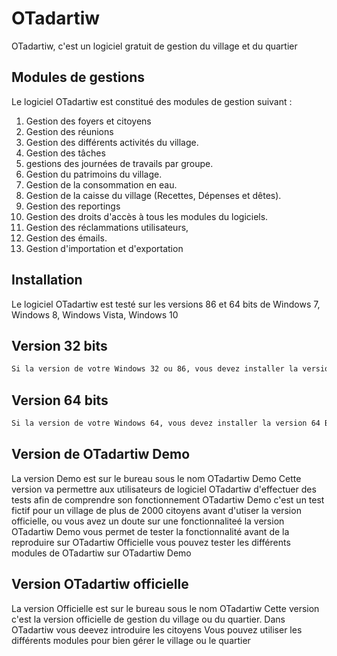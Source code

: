 # OTadartiw

OTadartiw, c'est un logiciel gratuit de gestion du village et du quartier

## Modules de gestions

Le logiciel OTadartiw est constitué des modules de gestion suivant :
1.	Gestion des foyers et citoyens
2.	Gestion des réunions
3.	Gestion des différents activités du village.
4.	Gestion des tâches
5.	gestions des journées de travails par groupe.
6.	Gestion du patrimoins du village.
7.	Gestion de la consommation en eau.
8.	Gestion de la caisse du village (Recettes, Dépenses et dêtes).
9.	Gestion des reportings
10.	Gestion des droits d'accès à tous les modules du logiciels.
11.	Gestion des réclammations utilisateurs,
12.	Gestion des émails.
13.	Gestion d'importation et d'exportation


## Installation

Le logiciel OTadartiw est testé sur les versions 86 et 64 bits de Windows 7, Windows 8, Windows Vista, Windows 10 

## Version 32 bits
```bash
Si la version de votre Windows 32 ou 86, vous devez installer la version 32 Bits
```

## Version 64 bits
```bash
Si la version de votre Windows 64, vous devez installer la version 64 Bits
```

## Version de OTadartiw Demo
La version Demo est sur le bureau sous le nom OTadartiw Demo
Cette version va permettre aux utilisateurs de logiciel OTadartiw d'effectuer des tests afin de comprendre son fonctionnement
OTadartiw Demo c'est un test fictif pour un village de plus de 2000 citoyens
avant d'utiser la version officielle, ou vous avez un doute sur une fonctionnaliteé la version OTadartiw Demo vous permet de tester la fonctionnalité avant de la reproduire sur OTadartiw Officielle
vous pouvez tester les différents modules de OTadartiw sur OTadartiw Demo
## Version OTadartiw officielle
La version Officielle est sur le bureau sous le nom OTadartiw
Cette version c'est la version officielle de gestion du village ou du quartier.
Dans OTadartiw vous deevez introduire les citoyens
Vous pouvez utiliser les différents modules pour bien gérer le village ou le quartier

